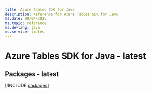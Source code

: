 ```yaml
---
title: Azure Tables SDK for Java
description: Reference for Azure Tables SDK for Java
ms.date: 08/07/2025
ms.topic: reference
ms.devlang: java
ms.service: tables
---
```

# Azure Tables SDK for Java - latest
## Packages - latest
[!INCLUDE [packages](tables-index.md)]